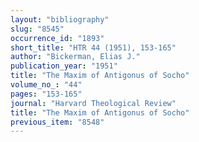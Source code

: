```yaml
---
layout: "bibliography"
slug: "8545"
occurrence_id: "1893"
short_title: "HTR 44 (1951), 153-165"
author: "Bickerman, Elias J."
publication_year: "1951"
title: "The Maxim of Antigonus of Socho"
volume_no_: "44"
pages: "153-165"
journal: "Harvard Theological Review"
title: "The Maxim of Antigonus of Socho"
previous_item: "8548"
---
```

